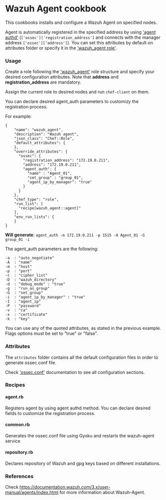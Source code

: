 # Wazuh Agent cookbook

This cookbooks installs and configure a Wazuh Agent on specified nodes.

Agent is automatically registered in the specified address by using ['agent authd'](https://documentation.wazuh.com/current/user-manual/agents/registering-agents/register-agent-authd.html#simple-method) (```['ossec']['registration_address']``` and connects with the manager address ```['ossec']['address']```). You can set this attributes by default on attributes folder or specify it in the ['wazuh_agent role'](https://github.com/wazuh/wazuh-chef/blob/3.9-repository-refactor/roles/wazuh_agent.json). 

### Usage

Create a role following the ['wazuh_agent'](https://github.com/wazuh/wazuh-chef/roles/wazuh_agent.json) role structure and specify your desired configuration attributes. Note that **address** and **registration_address** are mandatory.

Assign the current role to desired nodes and run ```chef-client``` on them.

You can declare desired agent_auth parameters to customizy the registration process.

For example:

```
{
    "name": "wazuh_agent",
    "description": "Wazuh agent",
    "json_class": "Chef::Role",
    "default_attributes": {
	},
    "override_attributes": {
      "ossec": {
        "registration_address": "172.19.0.211",
        "address": "172.19.0.211",
        "agent_auth": {
          "name" : "Agent_01", 
          "set_group" : "group_01",
          "agent_ip_by_manager": "true"
        }
      }
    },
    "chef_type": "role",
    "run_list": [
      "recipe[wazuh_agent::agent]"
    ],
    "env_run_lists": {
    }
}
```

**Will generate**: ```agent_auth -m 172.19.0.211 -p 1515 -A Agent_01 -G group_01 -i   ```  

The agent_auth parameters are the following:

```
-a 	: "auto_negotiate"
-A  : "name"
-m  : "host"
-p  : "port"
-c  : "cipher_list"
-D  : "wazuh_directory"
-d  : "debug_mode" : "true"
-g  : "run_as_group"
-G  : "set_group"
-i  : "agent_ip_by_manager" : "true"
-I  : "agent_ip"
-P  : "password"
-v  : "ca"
-x  : "certificate"
-k  : "key"
```

You can use any of the quoted attributes, as stated in the previous example. Flags options must be set to "true" or "false".

### Attributes

The ``attributes`` folder contains all the default configuration files in order to generate ossec.conf file.

Check ['ossec.conf']( https://documentation.wazuh.com/3.x/user-manual/reference/ossec-conf/index.html) documentation to see all configuration sections.

### Recipes

#### agent.rb

Registers agent by using agent authd method. You can declare desired fields to customize the registration process. 

#### common.rb

Generates the ossec.conf file using Gyoku and restarts the wazuh-agent service

#### repository.rb

Declares repository of Wazuh and gpg keys based on different installations.

### References

Check https://documentation.wazuh.com/3.x/user-manual/agents/index.html for more information about Wazuh-Agent.

